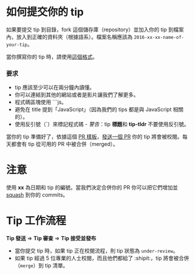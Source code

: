 # 如何提交你的 tip

如果要提交 tip 到目錄，fork 這個儲存庫（repository）並加入你的 tip 到檔案內，放入到正確的資料夾（根據語系）。檔案名稱應該為 `2016-xx-xx-name-of-your-tip`。

當你撰寫你的 tip 時，請使用[這個格式](https://github.com/loverajoel/jstips/blob/gh-pages/POST_TEMPLATE.md)。

### 要求
- tip 應該至少可以在兩分鐘內讀懂。
- 你可以連結到其他的網站或者是影片讓我們了解更多。
- 程式碼區塊使用 ```js。
- 避免在 title 提到「JavaScript」（因為我們的 tips 都是與 JavaScript 相關的）。
- 使用反引號（`）來標記程式碼 - _警告_：tip **標題**和 **tip-tldr** 不要使用反引號。

當你的 tip 準備好了，依據這個 [PR 樣板](https://github.com/loverajoel/jstips/blob/gh-pages/PULL_REQUEST_TEMPLATE.md)，[發送一個 PR](https://help.github.com/articles/using-pull-requests/) 你的 tip 將會被校閱。每天都會有 tip 從可用的 PR 中被合併（merged）。

# 注意

使用 **xx** 為日期和 tip 的編號。當我們決定合併你的 PR 你可以把它們增加並 [squash](https://davidwalsh.name/squash-commits-git) 到你的 commits。

# Tip 工作流程

**Tip 發送** ⇒ **Tip 審查** ⇒ **Tip 接受並發布**

- 當你提交 tip 時，如果 tip 正在校閱流程，則 tip 狀態為 `under-review`。
- 如果 tip 經過 5 位專業的人士校閱，而且他們都給了 :shipit:，tip 將會被合併（`merge`）到 tip 清單。
